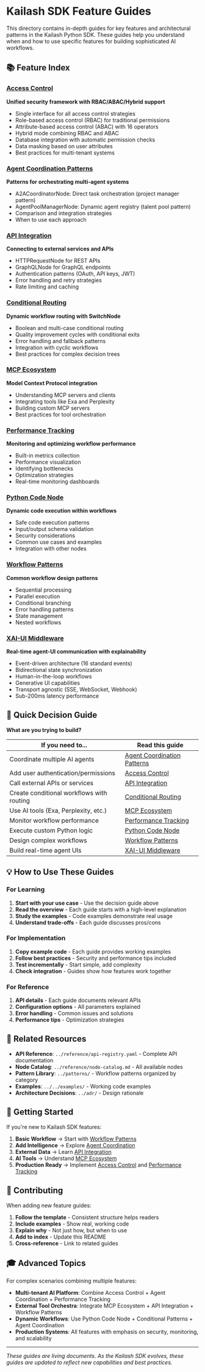 # Kailash SDK Feature Guides

This directory contains in-depth guides for key features and architectural patterns in the Kailash Python SDK. These guides help you understand when and how to use specific features for building sophisticated AI workflows.

## 📚 Feature Index

### [Access Control](./access_control.md)
**Unified security framework with RBAC/ABAC/Hybrid support**
- Single interface for all access control strategies
- Role-based access control (RBAC) for traditional permissions
- Attribute-based access control (ABAC) with 16 operators
- Hybrid mode combining RBAC and ABAC
- Database integration with automatic permission checks
- Data masking based on user attributes
- Best practices for multi-tenant systems

### [Agent Coordination Patterns](./agent_coordination_patterns.md)
**Patterns for orchestrating multi-agent systems**
- A2ACoordinatorNode: Direct task orchestration (project manager pattern)
- AgentPoolManagerNode: Dynamic agent registry (talent pool pattern)
- Comparison and integration strategies
- When to use each approach

### [API Integration](./api_integration.md)
**Connecting to external services and APIs**
- HTTPRequestNode for REST APIs
- GraphQLNode for GraphQL endpoints
- Authentication patterns (OAuth, API keys, JWT)
- Error handling and retry strategies
- Rate limiting and caching

### [Conditional Routing](./conditional_routing.md)
**Dynamic workflow routing with SwitchNode**
- Boolean and multi-case conditional routing
- Quality improvement cycles with conditional exits
- Error handling and fallback patterns
- Integration with cyclic workflows
- Best practices for complex decision trees

### [MCP Ecosystem](./mcp_ecosystem.md)
**Model Context Protocol integration**
- Understanding MCP servers and clients
- Integrating tools like Exa and Perplexity
- Building custom MCP servers
- Best practices for tool orchestration

### [Performance Tracking](./performance_tracking.md)
**Monitoring and optimizing workflow performance**
- Built-in metrics collection
- Performance visualization
- Identifying bottlenecks
- Optimization strategies
- Real-time monitoring dashboards

### [Python Code Node](./python_code_node.md)
**Dynamic code execution within workflows**
- Safe code execution patterns
- Input/output schema validation
- Security considerations
- Common use cases and examples
- Integration with other nodes

### [Workflow Patterns](./workflow_pattern.md)
**Common workflow design patterns**
- Sequential processing
- Parallel execution
- Conditional branching
- Error handling patterns
- State management
- Nested workflows

### [XAI-UI Middleware](./xai_ui_middleware.md)
**Real-time agent-UI communication with explainability**
- Event-driven architecture (16 standard events)
- Bidirectional state synchronization
- Human-in-the-loop workflows
- Generative UI capabilities
- Transport agnostic (SSE, WebSocket, Webhook)
- Sub-200ms latency performance

## 🎯 Quick Decision Guide

**What are you trying to build?**

| If you need to... | Read this guide |
|-------------------|-----------------|
| Coordinate multiple AI agents | [Agent Coordination Patterns](./agent_coordination_patterns.md) |
| Add user authentication/permissions | [Access Control](./access_control.md) |
| Call external APIs or services | [API Integration](./api_integration.md) |
| Create conditional workflows with routing | [Conditional Routing](./conditional_routing.md) |
| Use AI tools (Exa, Perplexity, etc.) | [MCP Ecosystem](./mcp_ecosystem.md) |
| Monitor workflow performance | [Performance Tracking](./performance_tracking.md) |
| Execute custom Python logic | [Python Code Node](./python_code_node.md) |
| Design complex workflows | [Workflow Patterns](./workflow_pattern.md) |
| Build real-time agent UIs | [XAI-UI Middleware](./xai_ui_middleware.md) |

## 💡 How to Use These Guides

### For Learning
1. **Start with your use case** - Use the decision guide above
2. **Read the overview** - Each guide starts with a high-level explanation
3. **Study the examples** - Code examples demonstrate real usage
4. **Understand trade-offs** - Each guide discusses pros/cons

### For Implementation
1. **Copy example code** - Each guide provides working examples
2. **Follow best practices** - Security and performance tips included
3. **Test incrementally** - Start simple, add complexity
4. **Check integration** - Guides show how features work together

### For Reference
1. **API details** - Each guide documents relevant APIs
2. **Configuration options** - All parameters explained
3. **Error handling** - Common issues and solutions
4. **Performance tips** - Optimization strategies

## 🔗 Related Resources

- **API Reference**: `../reference/api-registry.yaml` - Complete API documentation
- **Node Catalog**: `../reference/node-catalog.md` - All available nodes
- **Pattern Library**: `../patterns/` - Workflow patterns organized by category
- **Examples**: `../../examples/` - Working code examples
- **Architecture Decisions**: `../adr/` - Design rationale

## 🚀 Getting Started

If you're new to Kailash SDK features:

1. **Basic Workflow** → Start with [Workflow Patterns](./workflow_pattern.md)
2. **Add Intelligence** → Explore [Agent Coordination](./agent_coordination_patterns.md)
3. **External Data** → Learn [API Integration](./api_integration.md)
4. **AI Tools** → Understand [MCP Ecosystem](./mcp_ecosystem.md)
5. **Production Ready** → Implement [Access Control](./access_control.md) and [Performance Tracking](./performance_tracking.md)

## 📝 Contributing

When adding new feature guides:

1. **Follow the template** - Consistent structure helps readers
2. **Include examples** - Show real, working code
3. **Explain why** - Not just how, but when to use
4. **Add to index** - Update this README
5. **Cross-reference** - Link to related guides

## 🎓 Advanced Topics

For complex scenarios combining multiple features:

- **Multi-tenant AI Platform**: Combine Access Control + Agent Coordination + Performance Tracking
- **External Tool Orchestra**: Integrate MCP Ecosystem + API Integration + Workflow Patterns
- **Dynamic Workflows**: Use Python Code Node + Conditional Patterns + Agent Coordination
- **Production Systems**: All features with emphasis on security, monitoring, and scalability

---

*These guides are living documents. As the Kailash SDK evolves, these guides are updated to reflect new capabilities and best practices.*
